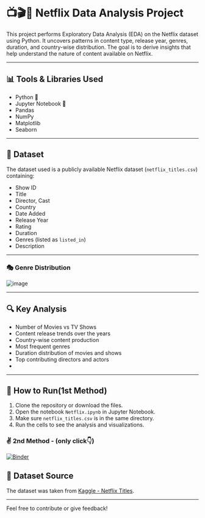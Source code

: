 # 📺🎬🍿 Netflix Data Analysis Project

This project performs Exploratory Data Analysis (EDA) on the Netflix dataset using Python. It uncovers patterns in content type, release year, genres, duration, and country-wise distribution. The goal is to derive insights that help understand the nature of content available on Netflix.

---

## 📊 Tools & Libraries Used

- Python 🐍
- Jupyter Notebook 📒
- Pandas
- NumPy
- Matplotlib
- Seaborn

---

## 📁 Dataset

The dataset used is a publicly available Netflix dataset (`netflix_titles.csv`) containing:
- Show ID
- Title
- Director, Cast
- Country
- Date Added
- Release Year
- Rating
- Duration
- Genres (listed as `listed_in`)
- Description

---
### 🎭 Genre Distribution
![image](https://github.com/user-attachments/assets/f5f06317-09a5-4926-ae7f-7e51d691e4b7)



---
## 🔍 Key Analysis

- Number of Movies vs TV Shows
- Content release trends over the years
- Country-wise content production
- Most frequent genres
- Duration distribution of movies and shows
- Top contributing directors and actors
- 
---

## 🚀 How to Run(1st Method)
1. Clone the repository or download the files.
2. Open the notebook `Netflix.ipynb` in Jupyter Notebook.
3. Make sure `netflix_titles.csv` is in the same directory.
4. Run the cells to see the analysis and visualizations.
### ✌️ 2nd Method - (only click👇)
[![Binder](https://mybinder.org/badge_logo.svg)](https://mybinder.org/v2/gh/Sharmaindradev-007/netflix-analysis/HEAD?labpath=Netflix.ipynb)


## 📌 Dataset Source

The dataset was taken from [Kaggle - Netflix Titles](https://www.kaggle.com/datasets/shivamb/netflix-shows).

---
Feel free to contribute or give feedback!
